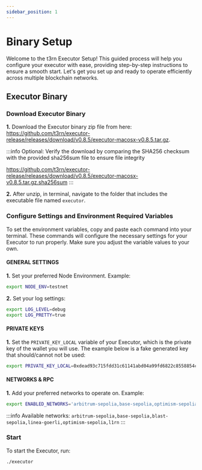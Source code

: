 ```yaml
---
sidebar_position: 1
---
```


# Binary Setup

Welcome to the t3rn Executor Setup! This guided process will help you configure your executor with ease, providing step-by-step instructions to ensure a smooth start. Let's get you set up and ready to operate efficiently across multiple blockchain networks.

## Executor Binary

### Download Executor Binary

**1.** Download the Executor binary zip file from here: https://github.com/t3rn/executor-release/releases/download/v0.8.5/executor-macosx-v0.8.5.tar.gz.

:::info Optional: Verify the download by comparing the SHA256 checksum with the provided sha256sum file to ensure file integrity

https://github.com/t3rn/executor-release/releases/download/v0.8.5/executor-macosx-v0.8.5.tar.gz.sha256sum
:::

**2.** After unzip, in terminal, navigate to the folder that includes the executable file named `executor`.

### Configure Settings and Environment Required Variables

To set the environment variables, copy and paste each command into your terminal. These commands will configure the necessary settings for your Executor to run properly. Make sure you adjust the variable values to your own.

#### GENERAL SETTINGS

**1.** Set your preferred Node Environment. Example:

```bash
export NODE_ENV=testnet
```

**2.** Set your log settings:

```bash
export LOG_LEVEL=debug
export LOG_PRETTY=true
```

#### PRIVATE KEYS

**1.** Set the `PRIVATE_KEY_LOCAL` variable of your Executor, which is the private key of the wallet you will use. The example below is a fake generated key that should/cannot not be used:

```bash
export PRIVATE_KEY_LOCAL=0xdead93c715fdd31c61141abd04a99fd6822c8558854ccde39a5684e7a56dbeef
```

#### NETWORKS & RPC

**1.** Add your preferred networks to operate on. Example:

```bash
export ENABLED_NETWORKS='arbitrum-sepolia,base-sepolia,optimism-sepolia,l1rn'
```

:::info Available networks: `arbitrum-sepolia,base-sepolia,blast-sepolia,linea-goerli,optimism-sepolia,l1rn`
:::

### Start

To start the Executor, run:

```bash
./executor
```
